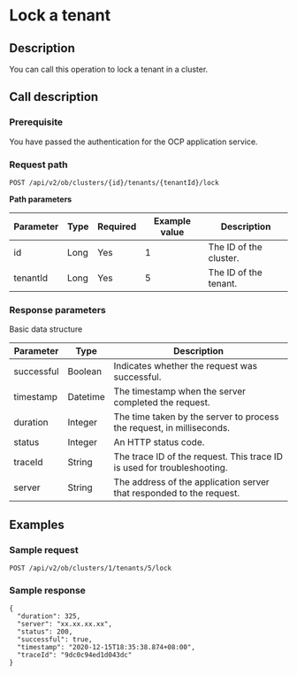 Lock a tenant 
==================================



Description 
--------------------------------

You can call this operation to lock a tenant in a cluster.

Call description 
-------------------------------------

### Prerequisite 

You have passed the authentication for the OCP application service.

### Request path 

`POST /api/v2/ob/clusters/{id}/tenants/{tenantId}/lock`

**Path parameters** 


| Parameter | Type | Required | Example value |      Description       |
|-----------|------|----------|---------------|------------------------|
| id        | Long | Yes      | 1             | The ID of the cluster. |
| tenantId  | Long | Yes      | 5             | The ID of the tenant.  |





### Response parameters 

Basic data structure


| Parameter  |   Type   |                               Description                               |
|------------|----------|-------------------------------------------------------------------------|
| successful | Boolean  | Indicates whether the request was successful.                           |
| timestamp  | Datetime | The timestamp when the server completed the request.                    |
| duration   | Integer  | The time taken by the server to process the request, in milliseconds.   |
| status     | Integer  | An HTTP status code.                                                    |
| traceId    | String   | The trace ID of the request. This trace ID is used for troubleshooting. |
| server     | String   | The address of the application server that responded to the request.    |



Examples 
-----------------------------

### Sample request 

`POST /api/v2/ob/clusters/1/tenants/5/lock`

### Sample response 

```unknow
{
  "duration": 325,
  "server": "xx.xx.xx.xx",
  "status": 200,
  "successful": true,
  "timestamp": "2020-12-15T18:35:38.874+08:00",
  "traceId": "9dc0c94ed1d043dc"
} 
```


